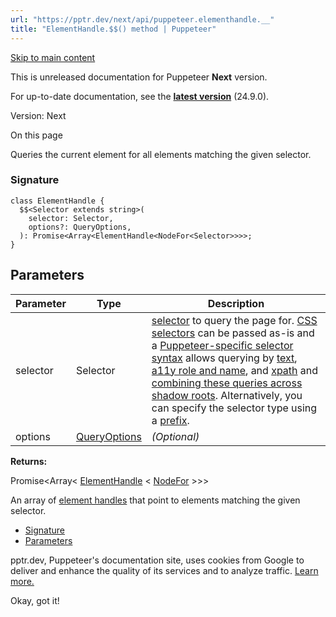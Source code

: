 ```yaml
---
url: "https://pptr.dev/next/api/puppeteer.elementhandle.__"
title: "ElementHandle.$$() method | Puppeteer"
---
```


[Skip to main content](https://pptr.dev/next/api/puppeteer.elementhandle.__#__docusaurus_skipToContent_fallback)

This is unreleased documentation for Puppeteer **Next** version.

For up-to-date documentation, see the **[latest version](https://pptr.dev/api/puppeteer.elementhandle.__)** (24.9.0).

Version: Next

On this page

Queries the current element for all elements matching the given selector.

### Signature [​](https://pptr.dev/next/api/puppeteer.elementhandle.__\#signature "Direct link to Signature")

```codeBlockLines_RjmQ
class ElementHandle {
  $$<Selector extends string>(
    selector: Selector,
    options?: QueryOptions,
  ): Promise<Array<ElementHandle<NodeFor<Selector>>>>;
}

```

## Parameters [​](https://pptr.dev/next/api/puppeteer.elementhandle.__\#parameters "Direct link to Parameters")

| Parameter | Type | Description |
| --- | --- | --- |
| selector | Selector | [selector](https://pptr.dev/guides/page-interactions#selectors) to query the page for. [CSS selectors](https://developer.mozilla.org/en-US/docs/Web/CSS/CSS_Selectors) can be passed as-is and a [Puppeteer-specific selector syntax](https://pptr.dev/guides/page-interactions#non-css-selectors) allows querying by [text](https://pptr.dev/guides/page-interactions#text-selectors--p-text), [a11y role and name](https://pptr.dev/guides/page-interactions#aria-selectors--p-aria), and [xpath](https://pptr.dev/guides/page-interactions#xpath-selectors--p-xpath) and [combining these queries across shadow roots](https://pptr.dev/guides/page-interactions#querying-elements-in-shadow-dom). Alternatively, you can specify the selector type using a [prefix](https://pptr.dev/guides/page-interactions#prefixed-selector-syntax). |
| options | [QueryOptions](https://pptr.dev/next/api/puppeteer.queryoptions) | _(Optional)_ |

**Returns:**

Promise<Array< [ElementHandle](https://pptr.dev/next/api/puppeteer.elementhandle) < [NodeFor](https://pptr.dev/next/api/puppeteer.nodefor) <Selector>>>>

An array of [element handles](https://pptr.dev/next/api/puppeteer.elementhandle) that point to elements matching the given selector.

- [Signature](https://pptr.dev/next/api/puppeteer.elementhandle.__#signature)
- [Parameters](https://pptr.dev/next/api/puppeteer.elementhandle.__#parameters)

pptr.dev, Puppeteer's documentation site, uses cookies from Google to deliver and enhance the quality of its services and to analyze traffic. [Learn more.](https://policies.google.com/technologies/cookies)

Okay, got it!